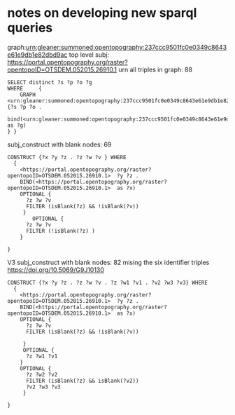 # notes on developing new sparql queries

graph:<urn:gleaner:summoned:opentopography:237ccc9501fc0e0349c8643e61e9db1e82dbd9ac>
top level subj: <https://portal.opentopography.org/raster?opentopoID=OTSDEM.052015.26910.1>
urn all triples in graph: 88

```sparql
SELECT distinct ?s ?p ?o ?g
WHERE     {
    GRAPH <urn:gleaner:summoned:opentopography:237ccc9501fc0e0349c8643e61e9db1e82dbd9ac> {?s ?p ?o .
    bind(<urn:gleaner:summoned:opentopography:237ccc9501fc0e0349c8643e61e9db1e82dbd9ac>   as ?g)
} }
```

subj_construct with blank nodes: 69

```sparql
CONSTRUCT {?x ?y ?z . ?z ?w ?v } WHERE
  {
    <https://portal.opentopography.org/raster?opentopoID=OTSDEM.052015.26910.1>  ?y ?z .
    BIND(<https://portal.opentopography.org/raster?opentopoID=OTSDEM.052015.26910.1>  as ?x)
    OPTIONAL {
      ?z ?w ?v
      FILTER (isBlank(?z) && !isBlank(?v))
     }
        OPTIONAL {
      ?z ?w ?v
      FILTER (!isBlank(?z) )
    }

}
```

V3 subj_construct with blank nodes: 82
mising the six  identifier triples <https://doi.org/10.5069/G9J10130>
```
CONSTRUCT {?x ?y ?z . ?z ?w ?v . ?z ?w1 ?v1 . ?v2 ?w3 ?v3} WHERE
  {
    <https://portal.opentopography.org/raster?opentopoID=OTSDEM.052015.26910.1>  ?y ?z .
    BIND(<https://portal.opentopography.org/raster?opentopoID=OTSDEM.052015.26910.1>  as ?x)
    OPTIONAL {
      ?z ?w ?v
      FILTER (isBlank(?z) && !isBlank(?v))
      
     }
     OPTIONAL {
      ?z ?w1 ?v1     
    }
    OPTIONAL {
      ?z ?w2 ?v2
      FILTER (isBlank(?z) && isBlank(?v2))
      ?v2 ?w3 ?v3
     }

}
```
